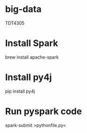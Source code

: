 # big-data
TDT4305

# Install Spark
brew install apache-spark

# Install py4j
pip install py4j

# Run pyspark code
spark-submit >pythonfile.py<

